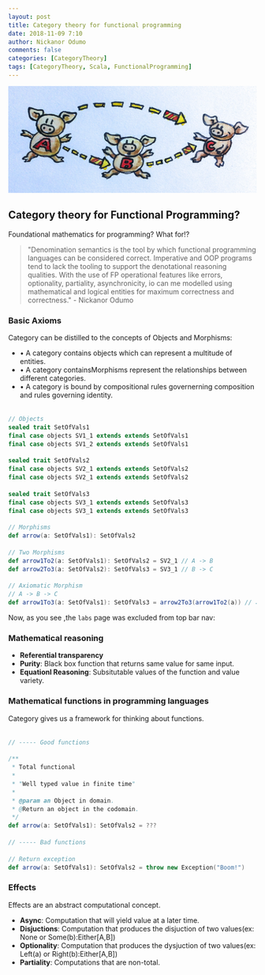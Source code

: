 ```yaml
---
layout: post
title: Category theory for functional programming
date: 2018-11-09 7:10
author: Nickanor Odumo
comments: false
categories: [CategoryTheory]
tags: [CategoryTheory, Scala, FunctionalProgramming]
---
```


![](/images/post/category_theory_pigs.jpg)

## Category theory for Functional Programming?

Foundational mathematics for programming? What for!?

> "Denomination semantics is the tool by which functional programming languages can
be considered correct. Imperative and OOP programs tend to lack the tooling to support the denotational reasoning qualities.
With the use of FP operational features like errors, optionality, partiality, asynchronicity, io can me modelled using mathematical and logical entities for maximum correctness and correctness." - Nickanor Odumo

### Basic Axioms

Category can be distilled to the concepts of Objects and Morphisms:

- • A category contains objects which can represent a multitude of entities.
- • A category containsMorphisms represent the relationships between different categories.
- • A category is bound by compositional rules governerning composition and rules governing identity.

```scala

// Objects
sealed trait SetOfVals1
final case objects SV1_1 extends extends SetOfVals1
final case objects SV1_2 extends extends SetOfVals1

sealed trait SetOfVals2
final case objects SV2_1 extends extends SetOfVals2
final case objects SV2_1 extends extends SetOfVals2

sealed trait SetOfVals3
final case objects SV3_1 extends extends SetOfVals3
final case objects SV3_1 extends extends SetOfVals3

// Morphisms
def arrow(a: SetOfVals1): SetOfVals2

// Two Morphisms
def arrow1To2(a: SetOfVals1): SetOfVals2 = SV2_1 // A -> B
def arrow2To3(a: SetOfVals2): SetOfVals3 = SV3_1 // B -> C

// Axiomatic Morphism
// A -> B -> C
def arrow1To3(a: SetOfVals1): SetOfVals3 = arrow2To3(arrow1To2(a)) // ∴  (arrow1To2 . arrow2To3)

```
Now, as you see ,the `labs` page was excluded from top bar nav:

### Mathematical reasoning

- **Referential transparency**
- **Purity**: Black box function that returns same value for same input.
- **Equationl Reasoning**: Subsitutable values of the function and value variety.

### Mathematical functions in programming languages

Category gives us a framework for thinking about functions.

```scala

// ----- Good functions

/**
 * Total functional
 *
 * "Well typed value in finite time"
 *
 * @param an Object in domain.
 * @Return an object in the codomain.
 */
def arrow(a: SetOfVals1): SetOfVals2 = ???

// ----- Bad functions

// Return exception
def arrow(a: SetOfVals1): SetOfVals2 = throw new Exception("Boom!")

```

### Effects

Effects are an abstract computational concept.

- **Async**: Computation that will yield value at a later time.
- **Disjuctions**: Computation that produces the disjuction of two values(ex: None or Some(b):Either[A,B])
- **Optionality**: Computation that produces the dysjuction of two values(ex: Left(a) or Right(b):Either[A,B])
- **Partiality**: Computations that are non-total.
